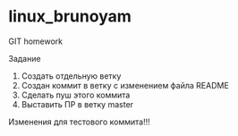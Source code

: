 # linux_brunoyam
GIT homework

Задание
1. Создать отдельную ветку
2. Создан коммит в ветку с изменением файла README
3. Сделать пуш этого коммита
4. Выставить ПР в ветку master

Изменения для тестового коммита!!!
